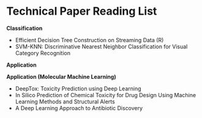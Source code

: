 # Technical Paper Reading List


**Classification**
-  Efficient Decision Tree Construction on Streaming Data (R)
-  SVM-KNN: Discriminative Nearest Neighbor Classification for Visual Category Recognition

**Application**



**Application (Molecular Machine Learning)**
- DeepTox: Toxicity Prediction using Deep Learning
- In Silico Prediction of Chemical Toxicity for Drug Design Using Machine Learning Methods and Structural Alerts
- A Deep Learning Approach to Antibiotic Discovery
